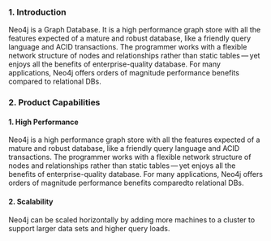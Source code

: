 ### 1. Introduction

Neo4j is a Graph Database. It is a high performance graph store with all the features expected of a mature and robust database, like a friendly query language and ACID transactions. The programmer works with a flexible network structure of nodes and relationships rather than static tables — yet enjoys all the benefits of enterprise-quality database. For many applications, Neo4j offers orders of magnitude performance benefits compared to relational DBs.

### 2. Product Capabilities

#### 1. High Performance

Neo4j is a high performance graph store with all the features expected of a mature and robust database, like a friendly query language and ACID transactions. The programmer works with a flexible network structure of nodes and relationships rather than static tables — yet enjoys all the benefits of enterprise-quality database. For many applications, Neo4j offers orders of magnitude performance benefits comparedto relational DBs.

#### 2. Scalability

Neo4j can be scaled horizontally by adding more machines to a cluster to support larger data sets and higher query loads.